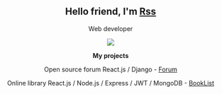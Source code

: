 <h2 align="center">Hello friend, I'm <a href="https://responsegood.github.io/Site/">Rss</a></h2>
<p align="center">Web developer</p>
<p align="center"><img src="https://www.codewars.com/users/ResponseGood/badges/large"/></p>
<b><p align="center">My projects</p></b>
<p align="center">Open source forum React.js / Django - <a href="https://github.com/ResponseGood/Forum">Forum</a></p>
<p align="center">Online library React.js / Node.js / Express / JWT / MongoDB - <a href="https://github.com/ResponseGood/BookList">BookList</a></p>

